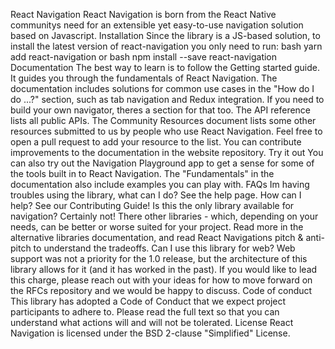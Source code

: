 React Navigation React Navigation is born from the React Native communitys need for an extensible yet easy-to-use navigation solution based on Javascript. Installation Since the library is a JS-based solution, to install the latest version of react-navigation you only need to run: bash yarn add react-navigation or bash npm install --save react-navigation Documentation The best way to learn is to follow the Getting started guide. It guides you through the fundamentals of React Navigation. The documentation includes solutions for common use cases in the "How do I do ...?" section, such as tab navigation and Redux integration. If you need to build your own navigator, theres a section for that too. The API reference lists all public APIs. The Community Resources document lists some other resources submitted to us by people who use React Navigation. Feel free to open a pull request to add your resource to the list. You can contribute improvements to the documentation in the website repository. Try it out You can also try out the Navigation Playground app to get a sense for some of the tools built in to React Navigation. The "Fundamentals" in the documentation also include examples you can play with. FAQs Im having troubles using the library, what can I do? See the help page. How can I help? See our Contributing Guide! Is this the only library available for navigation? Certainly not! There other libraries - which, depending on your needs, can be better or worse suited for your project. Read more in the alternative libraries documentation, and read React Navigations pitch & anti-pitch to understand the tradeoffs. Can I use this library for web? Web support was not a priority for the 1.0 release, but the architecture of this library allows for it (and it has worked in the past). If you would like to lead this charge, please reach out with your ideas for how to move forward on the RFCs repository and we would be happy to discuss. Code of conduct This library has adopted a Code of Conduct that we expect project participants to adhere to. Please read the full text so that you can understand what actions will and will not be tolerated. License React Navigation is licensed under the BSD 2-clause "Simplified" License.